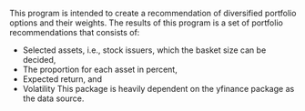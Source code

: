 This program is intended to create a recommendation of diversified portfolio options and their weights. The results of this program is a set of portfolio recommendations that consists of:
*  Selected assets, i.e., stock issuers, which the basket size can be decided,
* The proportion for each asset in percent,
* Expected return, and
* Volatility
This package is heavily dependent on the yfinance package as the data source.
